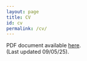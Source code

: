 ```yaml
---
layout: page
title: CV
id: cv
permalink: /cv/
---
```


PDF document available <a target="_blank" href="https://annabelledilustro.github.io/folder/CV_9-05-2025.pdf" >here</a>. <br>
(Last updated 09/05/25). 
